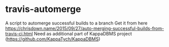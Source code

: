 # travis-automerge
A script to automerge successful builds to a branch
Get it from here https://chrisdown.name/2015/09/27/auto-merging-successful-builds-from-travis-ci.html
Need as additional part of KappaDBMS project (https://github.com/KappaTych/KappaDBMS)
